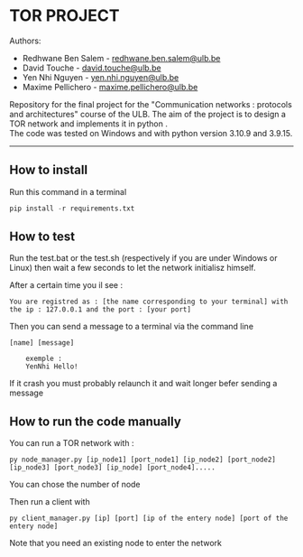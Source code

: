 # TOR PROJECT

Authors: 
- Redhwane Ben Salem - redhwane.ben.salem@ulb.be 
- David Touche - david.touche@ulb.be 
- Yen Nhi Nguyen - yen.nhi.nguyen@ulb.be 
- Maxime Pellichero - maxime.pellichero@ulb.be   

Repository for the final project for the "Communication networks : protocols and architectures" course of the ULB. The aim of the project is to design a TOR network and implements it in python .  
The code was tested on Windows and with  python  version 3.10.9 and 3.9.15. 

* * *
## How to install
Run this command in a terminal
```python
pip install -r requirements.txt
```

## How to test 
Run the test.bat or the test.sh (respectively if you are under Windows or Linux) then wait a few seconds to let the network initialisz himself.

After a certain time you il see :

```
You are registred as : [the name corresponding to your terminal] with the ip : 127.0.0.1 and the port : [your port]
```

Then you can send a message to a terminal via the command line
```
[name] [message]

    exemple :
    YenNhi Hello!
```
If it crash you must probably relaunch it and wait longer befer sending a message


## How to run the code manually

You can run a TOR network with :
```
py node_manager.py [ip_node1] [port_node1] [ip_node2] [port_node2] [ip_node3] [port_node3] [ip_node] [port_node4].....
```
You can chose the number of node


Then run a client with
```
py client_manager.py [ip] [port] [ip of the entery node] [port of the entery node]
```
Note that you need an existing node to enter the network






